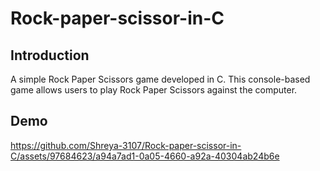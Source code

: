 # Rock-paper-scissor-in-C

## Introduction
A simple Rock Paper Scissors game developed in C. This console-based game allows users to play Rock Paper Scissors against the computer.

## Demo

https://github.com/Shreya-3107/Rock-paper-scissor-in-C/assets/97684623/a94a7ad1-0a05-4660-a92a-40304ab24b6e

